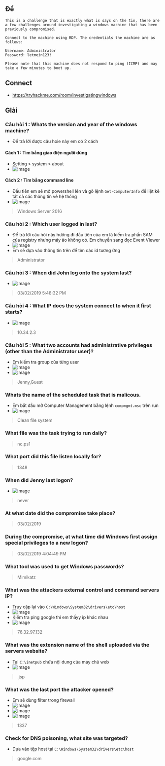 ## Đề
```
This is a challenge that is exactly what is says on the tin, there are a few challenges around investigating a windows machine that has been previously compromised.

Connect to the machine using RDP. The credentials the machine are as follows:

Username: Administrator
Password: letmein123!

Please note that this machine does not respond to ping (ICMP) and may take a few minutes to boot up.
```
## Connect
- https://tryhackme.com/room/investigatingwindows
## GIải 
### Câu hỏi 1 : Whats the version and year of the windows machine?
- Để trả lời được câu hoie này em có 2 cách 
#### Cách 1 : Tìm bằng giao điện người dùng 
- Setting > system > about 
- ![image](image/1.PNG)
#### Cách 2 : Tìm bằng command line 
- Đầu tiên em sẽ mở powershell lên và gõ lệnh `Get-ComputerInfo` để liệt kê tất cả các thông tin về hệ thống 
- ![image](image/2.PNG)
> Windows Server 2016
### Câu hỏi 2 : Which user logged in last?
- Để trả lời câu hỏi này hướng đi đầu tiên của em là kiểm tra phần SAM của registry nhưng máy ảo không có. Em chuyển sang đọc Event Viewer
- ![image](image/3.PNG)
- Em sẽ dựa vào thông tin trên để tìm các id tương ứng
> Administrator
### Câu hỏi 3 : When did John log onto the system last?
- ![image](image/4.PNG)
> 03/02/2019 5:48:32 PM
### Câu hỏi 4 : What IP does the system connect to when it first starts?
- ![image](image/5.PNG)
> 10.34.2.3
### Câu hỏi 5 : What two accounts had administrative privileges (other than the Administrator user)?
- Em kiểm tra group của từng user
- ![image](image/6.PNG)
- ![image](image/7.PNG)
> Jenny,Guest
### Whats the name of the scheduled task that is malicous.
- Em bắt đầu mở Computer Management bằng lệnh `compmgmt.msc` trên run 
- ![image](image/8.PNG)
> Clean file system
### What file was the task trying to run daily?
>  nc.ps1
### What port did this file listen locally for?
> 1348
### When did Jenny last logon?
- ![image](image/9.PNG)
> never
### At what date did the compromise take place?
> 03/02/2019
### During the compromise, at what time did Windows first assign special privileges to a new logon?
> 03/02/2019 4:04:49 PM
### What tool was used to get Windows passwords?
> Mimikatz
### What was the attackers external control and command servers IP?
- Truy cập lại vào `C:\Windows\System32\drivers\etc\host`
- ![image](image/5.PNG)
- Kiểm tra ping google thì em thấyy ip khác nhau 
- ![image](image/10.PNG)
> 76.32.97.132
### What was the extension name of the shell uploaded via the servers website?
- Tại `C:\inetpub` chứa nội dung của máy chủ web
- ![image](image/11.PNG)
> .jsp
### What was the last port the attacker opened?
- Em sẽ dùng filter trong firewall
- ![image](image/12.PNG)
- ![image](image/13.PNG)
- ![image](image/14.PNG)
> 1337
### Check for DNS poisoning, what site was targeted?
- Dựa vào tệp host tại `C:\Windows\System32\drivers\etc\host`
> google.com